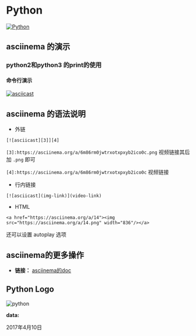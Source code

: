 ﻿# Python

[![Python][2]]() 
## asciinema 的演示
### python2和python3 的print的使用
#### 命令行演示
[![asciicast][3]][4]
 
## asciinema 的语法说明
- 外链

`[![asciicast][3]][4]`  

`[3]:https://asciinema.org/a/6m86rm0jwtrxotxpxyb2ico0c.png` 视频链接其后加 `.png` 即可

`[4]:https://asciinema.org/a/6m86rm0jwtrxotxpxyb2ico0c` 视频链接
- 行内链接

`[![asciicast](img-link)](video-link)`
- HTML

`<a href="https://asciinema.org/a/14"><img src="https://asciinema.org/a/14.png" width="836"/></a>` 

还可以设置 autoplay 选项
 ## asciinema的更多操作
 - **链接：** [asciinema的doc][5]
 ## Python Logo
![python][1]

**data:**

2017年4月10日

[1]:https://github.com/AutuanLiu/Python/blob/master/img/python-logo.png
[2]:https://img.shields.io/badge/Python-3.6.1-brightgreen.svg
[3]:https://asciinema.org/a/6m86rm0jwtrxotxpxyb2ico0c.png
[4]:https://asciinema.org/a/6m86rm0jwtrxotxpxyb2ico0c
[5]:https://asciinema.org/docs/

